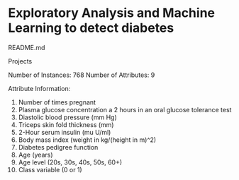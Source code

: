 # Exploratory Analysis and Machine Learning to detect diabetes
README.md

 Projects 
 
Number of Instances: 768 
Number of Attributes: 9

Attribute Information:
1. Number of times pregnant
2. Plasma glucose concentration a 2 hours in an oral glucose tolerance test
3. Diastolic blood pressure (mm Hg)
4. Triceps skin fold thickness (mm)
5. 2-Hour serum insulin (mu U/ml)
6. Body mass index (weight in kg/(height in m)^2)
7. Diabetes pedigree function
8. Age (years)
9. Age level (20s, 30s, 40s, 50s, 60+)
10. Class variable (0 or 1)
